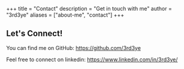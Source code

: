 +++
title = "Contact"
description = "Get in touch with me"
author = "3rd3ye"
aliases = ["about-me", "contact"]
+++

## Let's Connect!

You can find me on GitHub: https://github.com/3rd3ye

Feel free to connect on linkedin: https://www.linkedin.com/in/3rd3ye/
